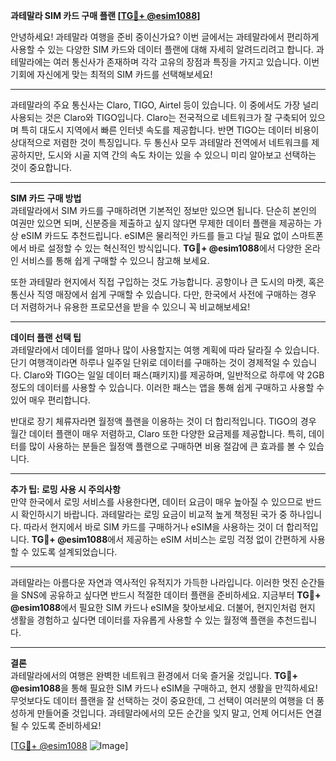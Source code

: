 **과테말라 SIM 카드 구매 플랜 [[TG💪+ @esim1088](https://t.me/s/esim1088)]**

안녕하세요! 과테말라 여행을 준비 중이신가요? 이번 글에서는 과테말라에서 편리하게 사용할 수 있는 다양한 SIM 카드와 데이터 플랜에 대해 자세히 알려드리려고 합니다. 과테말라에는 여러 통신사가 존재하며 각각 고유의 장점과 특징을 가지고 있습니다. 이번 기회에 자신에게 맞는 최적의 SIM 카드를 선택해보세요!

---

과테말라의 주요 통신사는 Claro, TIGO, Airtel 등이 있습니다. 이 중에서도 가장 널리 사용되는 것은 Claro와 TIGO입니다. Claro는 전국적으로 네트워크가 잘 구축되어 있으며 특히 대도시 지역에서 빠른 인터넷 속도를 제공합니다. 반면 TIGO는 데이터 비용이 상대적으로 저렴한 것이 특징입니다. 두 통신사 모두 과테말라 전역에서 네트워크를 제공하지만, 도시와 시골 지역 간의 속도 차이는 있을 수 있으니 미리 알아보고 선택하는 것이 중요합니다.

---

**SIM 카드 구매 방법**  
과테말라에서 SIM 카드를 구매하려면 기본적인 정보만 있으면 됩니다. 단순히 본인의 여권만 있으면 되며, 신분증을 제출하고 싶지 않다면 무제한 데이터 플랜을 제공하는 가상 eSIM 카드도 추천드립니다. eSIM은 물리적인 카드를 들고 다닐 필요 없이 스마트폰에서 바로 설정할 수 있는 혁신적인 방식입니다. **TG💪+ @esim1088**에서 다양한 온라인 서비스를 통해 쉽게 구매할 수 있으니 참고해 보세요.

또한 과테말라 현지에서 직접 구입하는 것도 가능합니다. 공항이나 큰 도시의 마켓, 혹은 통신사 직영 매장에서 쉽게 구매할 수 있습니다. 다만, 한국에서 사전에 구매하는 경우 더 저렴하거나 유용한 프로모션을 받을 수 있으니 꼭 비교해보세요!

---

**데이터 플랜 선택 팁**  
과테말라에서 데이터를 얼마나 많이 사용할지는 여행 계획에 따라 달라질 수 있습니다. 단기 여행객이라면 하루나 일주일 단위로 데이터를 구매하는 것이 경제적일 수 있습니다. Claro와 TIGO는 일일 데이터 패스(패키지)를 제공하며, 일반적으로 하루에 약 2GB 정도의 데이터를 사용할 수 있습니다. 이러한 패스는 앱을 통해 쉽게 구매하고 사용할 수 있어 매우 편리합니다.

반대로 장기 체류자라면 월정액 플랜을 이용하는 것이 더 합리적입니다. TIGO의 경우 월간 데이터 플랜이 매우 저렴하고, Claro 또한 다양한 요금제를 제공합니다. 특히, 데이터를 많이 사용하는 분들은 월정액 플랜으로 구매하면 비용 절감에 큰 효과를 볼 수 있습니다.

---

**추가 팁: 로밍 사용 시 주의사항**  
만약 한국에서 로밍 서비스를 사용한다면, 데이터 요금이 매우 높아질 수 있으므로 반드시 확인하시기 바랍니다. 과테말라는 로밍 요금이 비교적 높게 책정된 국가 중 하나입니다. 따라서 현지에서 바로 SIM 카드를 구매하거나 eSIM을 사용하는 것이 더 합리적입니다. **TG💪+ @esim1088**에서 제공하는 eSIM 서비스는 로밍 걱정 없이 간편하게 사용할 수 있도록 설계되었습니다.

---

과테말라는 아름다운 자연과 역사적인 유적지가 가득한 나라입니다. 이러한 멋진 순간들을 SNS에 공유하고 싶다면 반드시 적절한 데이터 플랜을 준비하세요. 지금부터 **TG💪+ @esim1088**에서 필요한 SIM 카드나 eSIM을 찾아보세요. 더불어, 현지인처럼 현지 생활을 경험하고 싶다면 데이터를 자유롭게 사용할 수 있는 월정액 플랜을 추천드립니다.

---

**결론**  
과테말라에서의 여행은 완벽한 네트워크 환경에서 더욱 즐거울 것입니다. **TG💪+ @esim1088**을 통해 필요한 SIM 카드나 eSIM을 구매하고, 현지 생활을 만끽하세요! 무엇보다도 데이터 플랜을 잘 선택하는 것이 중요한데, 그 선택이 여러분의 여행을 더 풍성하게 만들어줄 것입니다. 과테말라에서의 모든 순간을 잊지 말고, 언제 어디서든 연결될 수 있도록 준비하세요!

[[TG💪+ @esim1088](https://t.me/s/esim1088) ![Image](https://i.postimg.cc/Y0z9fWf4/image.png)]